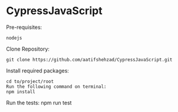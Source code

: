 # CypressJavaScript

Pre-requisites:

    nodejs
    
Clone Repository:

    git clone https://github.com/aatifshehzad/CypressJavaScript.git
    
Install required packages:

    cd to/project/root
    Run the following command on terminal:
    npm install
    
Run the tests:
    npm run test

